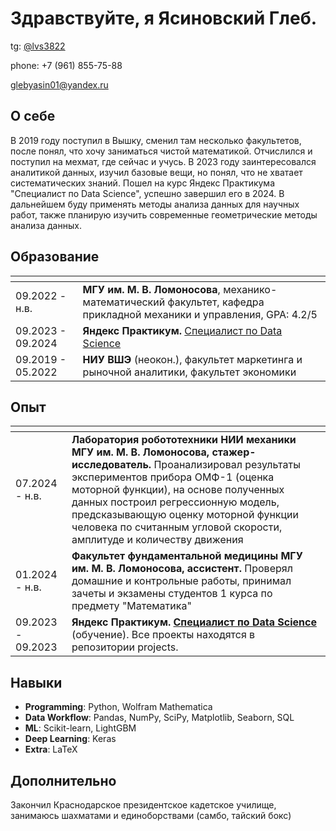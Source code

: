 # Здравствуйте, я Ясиновский Глеб.
tg: [@lvs3822](<https://t.me/lvs3822>)

phone: +7 (961) 855-75-88

glebyasin01@yandex.ru

## О себе
В 2019 году поступил в Вышку, сменил там несколько факультетов, после понял, что хочу заниматься чистой математикой. Отчислился и поступил на мехмат, где сейчас и учусь. В 2023 году заинтересовался аналитикой данных,
изучил базовые вещи, но понял, что не хватает систематических знаний. Пошел на курс Яндекс Практикума "Специалист по Data Science", успешно завершил его в 2024. В дальнейшем буду применять методы анализа данных для научных
работ, также планирую изучить современные геометрические методы анализа данных.

## Образование

| <!-- -->          | <!-- -->           |
| ----------------- | ------------------ |
| 09.2022 - н.в.    | **МГУ им. М. В. Ломоносова**, механико-математический факультет, кафедра прикладной механики и управления, GPA: 4.2/5 |
| 09.2023 - 09.2024 | **Яндекс Практикум.** [Специалист по Data Science](<https://disk.yandex.ru/i/eGTcqHtqsmr9AA>) |
| 09.2019 - 05.2022 | **НИУ ВШЭ** (неокон.), факультет маркетинга и рыночной аналитики, факультет экономики |

## Опыт

| <!-- -->          | <!-- --> |
| ----------------- | -------- |
| 07.2024 - н.в.    | **Лаборатория робототехники НИИ механики МГУ им. М. В. Ломоносова, стажер-исследователь.** Проанализировал результаты экспериментов прибора ОМФ-1 (оценка моторной функции), на основе полученных данных построил регрессионную модель, предсказывающую оценку моторной функции человека по считанным угловой скорости, амплитуде и количеству движения |
| 01.2024 - н.в.    | **Факультет фундаментальной медицины МГУ им. М. В. Ломоносова, ассистент.** Проверял домашние и контрольные работы, принимал зачеты и экзамены студентов 1 курса по предмету "Математика" |
| 09.2023 - 09.2023 | **Яндекс Практикум. [Специалист по Data Science](<https://disk.yandex.ru/i/eGTcqHtqsmr9AA>)** (обучение). Все проекты находятся в репозитории projects.

## Навыки
- **Programming**: Python, Wolfram Mathematica
- **Data Workflow**: Pandas, NumPy, SciPy, Matplotlib, Seaborn, SQL
- **ML**: Scikit-learn, LightGBM
- **Deep Learning**: Keras
- **Extra**: LaTeX

## Дополнительно
Закончил Краснодарское президентское кадетское училище, занимаюсь шахматами и единоборствами (самбо, тайский бокс)

